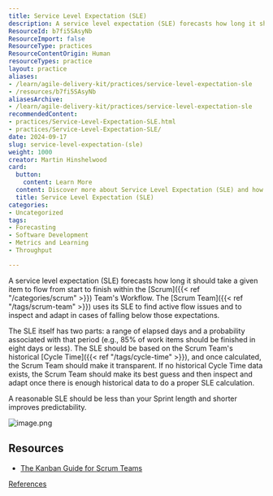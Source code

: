 ```yaml
---
title: Service Level Expectation (SLE)
description: A service level expectation (SLE) forecasts how long it should take a given item to flow from start to finish within the Scrum Team's Workflow.
ResourceId: b7fi5SAsyNb
ResourceImport: false
ResourceType: practices
ResourceContentOrigin: Human
resourceTypes: practice
layout: practice
aliases:
- /learn/agile-delivery-kit/practices/service-level-expectation-sle
- /resources/b7fi5SAsyNb
aliasesArchive:
- /learn/agile-delivery-kit/practices/service-level-expectation-sle
recommendedContent:
- practices/Service-Level-Expectation-SLE.html
- practices/Service-Level-Expectation-SLE/
date: 2024-09-17
slug: service-level-expectation-(sle)
weight: 1000
creator: Martin Hinshelwood
card:
  button:
    content: Learn More
  content: Discover more about Service Level Expectation (SLE) and how it can help you in your Agile journey!
  title: Service Level Expectation (SLE)
categories:
- Uncategorized
tags:
- Forecasting
- Software Development
- Metrics and Learning
- Throughput

---
```

A service level expectation (SLE) forecasts how long it should take a given item to flow from start to finish within the [Scrum]({{< ref "/categories/scrum" >}}) Team's Workflow. The [Scrum Team]({{< ref "/tags/scrum-team" >}}) uses its SLE to find active flow issues and to inspect and adapt in cases of falling below those expectations.

The SLE itself has two parts: a range of elapsed days and a probability associated with that period (e.g., 85% of work items should be finished in eight days or less). The SLE should be based on the Scrum Team's historical [Cycle Time]({{< ref "/tags/cycle-time" >}}), and once calculated, the Scrum Team should make it transparent. If no historical Cycle Time data exists, the Scrum Team should make its best guess and then inspect and adapt once there is enough historical data to do a proper SLE calculation.

A reasonable SLE should be less than your Sprint length and shorter improves predictability.

![image.png](/.attachments/image-8dc3304f-74c4-438e-935d-ad9fc5eed118.png)

## Resources

- [The Kanban Guide for Scrum Teams](/Project-Management/Agile-Ways-of-Working/Guides-&-WhitePapers/Kanban-Guide-for-Scrum-Teams)

[References](https://dev.azure.com/newsigcode/NewSignature.UKProfessionalServices/_wiki/wikis/NewSignature.UKProfessionalServices.wiki?wikiVersion=GBwikiMaster&_a=edit&pagePath=%2FProject%20Management%2FAgile%20Ways%20of%20Working%2FCore%20Practices&pageId=5053&anchor=reference)

